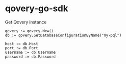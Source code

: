 # qovery-go-sdk

Get Qovery instance
```$go
qovery := qovery.New()
db := qovery.GetDatabaseConfigurationByName("my-pql")

host := db.Host
port := db.Port
username := db.Username
password := db.Password
```
